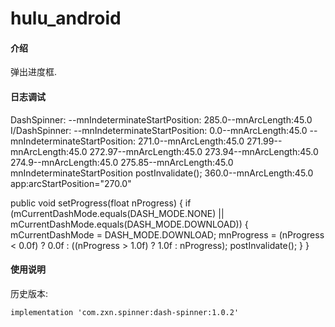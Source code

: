 # hulu_android

#### 介绍
弹出进度框.


#### 日志调试
DashSpinner: --mnIndeterminateStartPosition: 285.0--mnArcLength:45.0
I/DashSpinner: --mnIndeterminateStartPosition: 0.0--mnArcLength:45.0
--mnIndeterminateStartPosition: 271.0--mnArcLength:45.0
271.99--mnArcLength:45.0
272.97--mnArcLength:45.0
273.94--mnArcLength:45.0
274.9--mnArcLength:45.0
275.85--mnArcLength:45.0
mnIndeterminateStartPosition
postInvalidate();
360.0--mnArcLength:45.0
app:arcStartPosition="270.0"

public void setProgress(float nProgress) {
    if (mCurrentDashMode.equals(DASH_MODE.NONE) || mCurrentDashMode.equals(DASH_MODE.DOWNLOAD)) {
        mCurrentDashMode = DASH_MODE.DOWNLOAD;
        mnProgress = (nProgress < 0.0f) ? 0.0f : ((nProgress > 1.0f) ? 1.0f : nProgress);
        postInvalidate();
    }
}


#### 使用说明

历史版本:
```
implementation 'com.zxn.spinner:dash-spinner:1.0.2'

```





